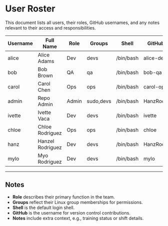 # User Roster

This document lists all users, their roles, GitHub usernames, and any notes relevant to their access and responsibilities.

| Username | Full Name         | Role   | Groups        | Shell       | GitHub        | Notes               |
|----------|-------------------|--------|--------------|-------------|--------------|---------------------|
| alice    | Alice Adams       | Dev    | devs         | /bin/bash   | alice-dev    | Backend trainee     |
| bob      | Bob Brown         | QA     | qa           | /bin/bash   | bob-qa       | Night shift         |
| carol    | Carol Chen        | Ops    | ops          | /bin/bash   | carol-ops    | On-call rotation    |
| admin    | Repo Admin        | Admin  | sudo,devs    | /bin/bash   | HanzRod3     | Has sudo            |
| ivette   | Ivette Vaca       | Dev    | devs         | /bin/bash   | ivette       | New hire            |
| chloe    | Chloe Rodriguez   | Ops    | ops          | /bin/bash   | chloe        | On-call eligible    |
| hanz     | Hanzel Rodriguez  | Dev    | devs         | /bin/bash   | HanzRod3     | Portfolio owner     |
| mylo     | Myo Rodriguez     | Dev    | devs         | /bin/bash   | mylo         | Assistant developer |

---

## Notes
- **Role** describes their primary function in the team.
- **Groups** reflect their Linux group memberships for permissions.
- **Shell** is the default login shell.
- **GitHub** is the username for version control contributions.
- **Notes** include extra context, e.g., training status or shift details.
